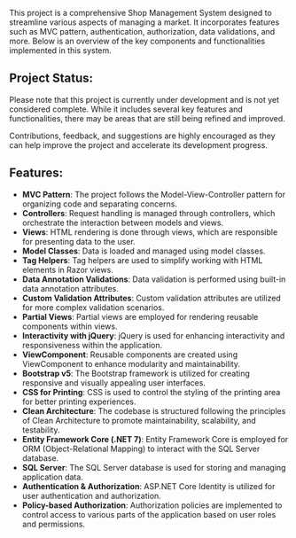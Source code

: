 This project is a comprehensive Shop Management System designed to streamline various aspects of managing a market. It incorporates features such as MVC pattern, authentication, authorization, data validations, and more. Below is an overview of the key components and functionalities implemented in this system.

## Project Status:

Please note that this project is currently under development and is not yet considered complete. While it includes several key features and functionalities, there may be areas that are still being refined and improved.

Contributions, feedback, and suggestions are highly encouraged as they can help improve the project and accelerate its development progress.

## Features:

- **MVC Pattern**: The project follows the Model-View-Controller pattern for organizing code and separating concerns.
- **Controllers**: Request handling is managed through controllers, which orchestrate the interaction between models and views.
- **Views**: HTML rendering is done through views, which are responsible for presenting data to the user.
- **Model Classes**: Data is loaded and managed using model classes.
- **Tag Helpers**: Tag helpers are used to simplify working with HTML elements in Razor views.
- **Data Annotation Validations**: Data validation is performed using built-in data annotation attributes.
- **Custom Validation Attributes**: Custom validation attributes are utilized for more complex validation scenarios.
- **Partial Views**: Partial views are employed for rendering reusable components within views.
- **Interactivity with jQuery**: jQuery is used for enhancing interactivity and responsiveness within the application.
- **ViewComponent**: Reusable components are created using ViewComponent to enhance modularity and maintainability.
- **Bootstrap v5**: The Bootstrap framework is utilized for creating responsive and visually appealing user interfaces.
- **CSS for Printing**: CSS is used to control the styling of the printing area for better printing experiences.
- **Clean Architecture**: The codebase is structured following the principles of Clean Architecture to promote maintainability, scalability, and testability.
- **Entity Framework Core (.NET 7)**: Entity Framework Core is employed for ORM (Object-Relational Mapping) to interact with the SQL Server database.
- **SQL Server**: The SQL Server database is used for storing and managing application data.
- **Authentication & Authorization**: ASP.NET Core Identity is utilized for user authentication and authorization.
- **Policy-based Authorization**: Authorization policies are implemented to control access to various parts of the application based on user roles and permissions.
